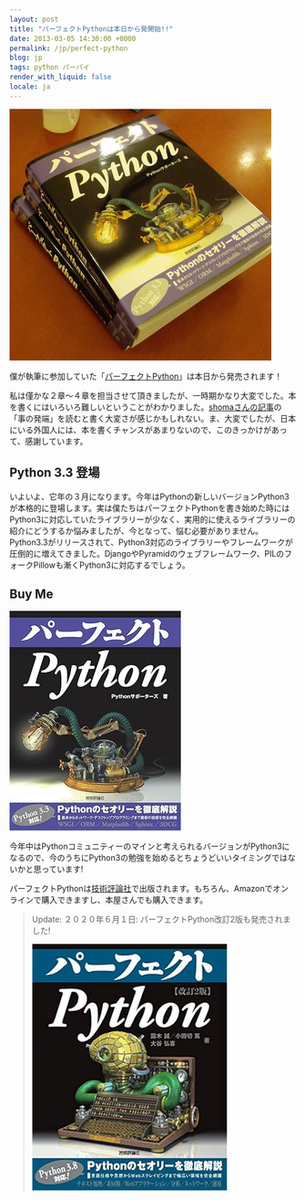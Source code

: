 ```yaml
---
layout: post
title: "パーフェクトPythonは本日から発開始!!"
date: 2013-03-05 14:30:00 +0000
permalink: /jp/perfect-python
blog: jp
tags: python パーパイ
render_with_liquid: false
locale: ja
---
```


![パーフェクトPythonの本が３つ重なっている](/assets/images/698/2013-02-27_23.08.01_medium.jpg)

僕が執筆に参加していた「[パーフェクトPython](http://gihyo.jp/book/2013/978-4-7741-5539-5)」は本日から発売されます！

私は僅かな２章～４章を担当させて頂きましたが、一時期かなり大変でした。本を書くにはいろいろ難しいということがわかりました。[shomaさんの記事](http://blog.shomah4a.net/2013/03/04/perfect_python.html)の「事の発端」を読むと書く大変さが感じかもしれない。ま、大変でしたが、日本にいる外国人には、本を書くチャンスがあまりないので、このきっかけがあって、感謝しています。

## Python 3.3 登場

いよいよ、它年の３月になります。今年はPythonの新しいバージョンPython3が本格的に登場します。実は僕たちはパーフェクトPythonを書き始めた時にはPython3に対応していたライブラリーが少なく、実用的に使えるライブラリーの紹介にどうするか悩みましたが、今となって、悩む必要がありません。Python3.3がリリースされて、Python3対応のライブラリーやフレームワークが圧倒的に増えてきました。DjangoやPyramidのウェブフレームワーク、PILのフォークPillowも漸くPython3に対応するでしょう。

## Buy Me

[![パーフェクトPythonの画像](/assets/images/2013-03-05-perfect-python/perfect-python.jpg)](https://amzn.asia/d/bH7mBZA)

今年中はPythonコミュニティーのマインと考えられるバージョンがPython3になるので、今のうちにPython3の勉強を始めるとちょうどいいタイミングではないかと思っています\!

パーフェクトPythonは[技術評論社](http://www.gihyo.jp)で出版されます。もちろん、Amazonでオンラインで購入できますし、本屋さんでも購入できます。

> Update: ２０２０年６月１日: パーフェクトPython改訂2版も発売されました!
>
> [![Perfect Python 改訂2版の画像](/assets/images/2013-03-05-perfect-python/perfect-python-2.jpg)](https://amzn.asia/d/bH7mBZA)
